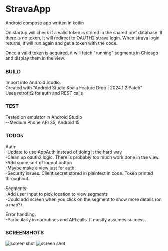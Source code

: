 # StravaApp
Android compose app written in kotlin

On startup will check if a valid token is stored in the shared pref database.
If there is no token, it will redirect to OAUTH2 strava login.
When strava login returns, it will run again and get a token with the code.

Once a valid token is acquired, it will fetch "running" segments in Chicago
and display them in the view.

### BUILD
Import into Android Studio.</br>
Created with "Android Studio Koala Feature Drop | 2024.1.2 Patch"</br>
Uses retrofit2 for auth and REST calls</br>

### TEST
Tested on emulator in Android Studio</br>
--Medium Phone API 35, Android 15</br>

### TODOs
Auth:</br>
-Update to use AppAuth instead of doing it the hard way</br>
-Clean up oauth2 logic.  There is probably too much work done in the view.</br>
-Add some sort of logout button</br>
-Maybe make a view just for auth</br>
-Security issues.  Client secret stored in plaintext in code. Token printed throughout.</br>

Segments:</br>
-Add user input to pick location to view segments</br>
-Could add screen when you click on the segment to show more details (on a map?)</br>

Error handling:</br>
-Particularly in coroutines and API calls.  It mostly assumes success.</br>

### SCREENSHOTS
![screen shot](https://private-user-images.githubusercontent.com/165870164/373092505-a93d239c-ab1a-42ba-af41-8f92678d6636.png?jwt=eyJhbGciOiJIUzI1NiIsInR5cCI6IkpXVCJ9.eyJpc3MiOiJnaXRodWIuY29tIiwiYXVkIjoicmF3LmdpdGh1YnVzZXJjb250ZW50LmNvbSIsImtleSI6ImtleTUiLCJleHAiOjE3Mjc5MjI4MjAsIm5iZiI6MTcyNzkyMjUyMCwicGF0aCI6Ii8xNjU4NzAxNjQvMzczMDkyNTA1LWE5M2QyMzljLWFiMWEtNDJiYS1hZjQxLThmOTI2NzhkNjYzNi5wbmc_WC1BbXotQWxnb3JpdGhtPUFXUzQtSE1BQy1TSEEyNTYmWC1BbXotQ3JlZGVudGlhbD1BS0lBVkNPRFlMU0E1M1BRSzRaQSUyRjIwMjQxMDAzJTJGdXMtZWFzdC0xJTJGczMlMkZhd3M0X3JlcXVlc3QmWC1BbXotRGF0ZT0yMDI0MTAwM1QwMjI4NDBaJlgtQW16LUV4cGlyZXM9MzAwJlgtQW16LVNpZ25hdHVyZT0wYWYwYWU4M2UxMDQ4ZWJjYzk5YmRjODI0NWZhZGYxZWQxZTg1ODlhMDNkYzg5YzBiMjc0MzkzNjhkMDZmNjQ4JlgtQW16LVNpZ25lZEhlYWRlcnM9aG9zdCJ9.u00XQcswB59Jf0KDC_fO_NtzldNcOyHeSr9OqWRiVR8)
![screen shot](https://private-user-images.githubusercontent.com/165870164/373092508-79f13d94-d5e1-4d35-9e81-c3c8f307a21a.png?jwt=eyJhbGciOiJIUzI1NiIsInR5cCI6IkpXVCJ9.eyJpc3MiOiJnaXRodWIuY29tIiwiYXVkIjoicmF3LmdpdGh1YnVzZXJjb250ZW50LmNvbSIsImtleSI6ImtleTUiLCJleHAiOjE3Mjc5MjI4MjAsIm5iZiI6MTcyNzkyMjUyMCwicGF0aCI6Ii8xNjU4NzAxNjQvMzczMDkyNTA4LTc5ZjEzZDk0LWQ1ZTEtNGQzNS05ZTgxLWMzYzhmMzA3YTIxYS5wbmc_WC1BbXotQWxnb3JpdGhtPUFXUzQtSE1BQy1TSEEyNTYmWC1BbXotQ3JlZGVudGlhbD1BS0lBVkNPRFlMU0E1M1BRSzRaQSUyRjIwMjQxMDAzJTJGdXMtZWFzdC0xJTJGczMlMkZhd3M0X3JlcXVlc3QmWC1BbXotRGF0ZT0yMDI0MTAwM1QwMjI4NDBaJlgtQW16LUV4cGlyZXM9MzAwJlgtQW16LVNpZ25hdHVyZT0yZDRjYzU5MmUwMjQxYTE3ZGVkNTMxY2UyMTFlM2YxZWFhZTFhMTE4MTkxMDg2ZDNkODc5Mzc2NTAzNmYyMDZkJlgtQW16LVNpZ25lZEhlYWRlcnM9aG9zdCJ9.tyj1_Bf777QG9yaH-YBwK-jVihSp2KuUjC8eP9YY86Q)
